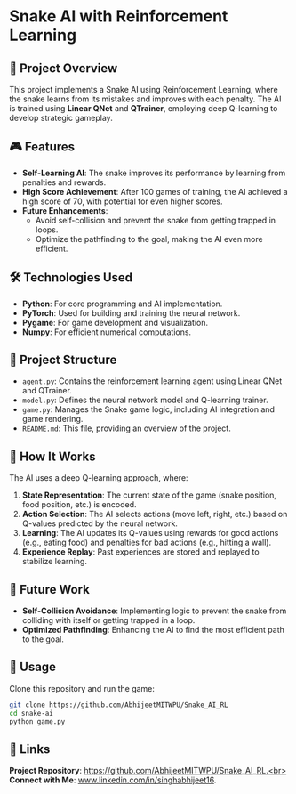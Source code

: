 # Snake AI with Reinforcement Learning

## 🚀 Project Overview
This project implements a Snake AI using Reinforcement Learning, where the snake learns from its mistakes and improves with each penalty. The AI is trained using **Linear QNet** and **QTrainer**, employing deep Q-learning to develop strategic gameplay.

## 🎮 Features
- **Self-Learning AI**: The snake improves its performance by learning from penalties and rewards.
- **High Score Achievement**: After 100 games of training, the AI achieved a high score of 70, with potential for even higher scores.
- **Future Enhancements**:
  - Avoid self-collision and prevent the snake from getting trapped in loops.
  - Optimize the pathfinding to the goal, making the AI even more efficient.

## 🛠️ Technologies Used
- **Python**: For core programming and AI implementation.
- **PyTorch**: Used for building and training the neural network.
- **Pygame**: For game development and visualization.
- **Numpy**: For efficient numerical computations.

## 📂 Project Structure
- `agent.py`: Contains the reinforcement learning agent using Linear QNet and QTrainer.
- `model.py`: Defines the neural network model and Q-learning trainer.
- `game.py`: Manages the Snake game logic, including AI integration and game rendering.
- `README.md`: This file, providing an overview of the project.

## 🧠 How It Works
The AI uses a deep Q-learning approach, where:
1. **State Representation**: The current state of the game (snake position, food position, etc.) is encoded.
2. **Action Selection**: The AI selects actions (move left, right, etc.) based on Q-values predicted by the neural network.
3. **Learning**: The AI updates its Q-values using rewards for good actions (e.g., eating food) and penalties for bad actions (e.g., hitting a wall).
4. **Experience Replay**: Past experiences are stored and replayed to stabilize learning.

## 🚧 Future Work
- **Self-Collision Avoidance**: Implementing logic to prevent the snake from colliding with itself or getting trapped in a loop.
- **Optimized Pathfinding**: Enhancing the AI to find the most efficient path to the goal.

## 🎯 Usage
Clone this repository and run the game:
```bash
git clone https://github.com/AbhijeetMITWPU/Snake_AI_RL
cd snake-ai
python game.py
```
## 🔗 Links
**Project Repository**: https://github.com/AbhijeetMITWPU/Snake_AI_RL.<br>
**Connect with Me**: www.linkedin.com/in/singhabhijeet16.
